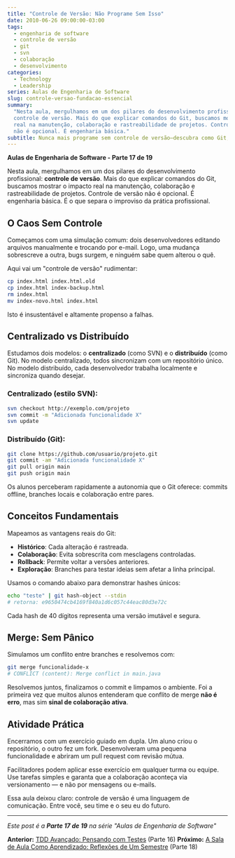 ```yaml
---
title: "Controle de Versão: Não Programe Sem Isso"
date: 2010-06-26 09:00:00-03:00
tags:
  - engenharia de software
  - controle de versão
  - git
  - svn
  - colaboração
  - desenvolvimento
categories:
  - Technology
  - Leadership
series: Aulas de Engenharia de Software
slug: controle-versao-fundacao-essencial
summary:
  "Nesta aula, mergulhamos em um dos pilares do desenvolvimento profissional:
  controle de versão. Mais do que explicar comandos do Git, buscamos mostrar o impacto
  real na manutenção, colaboração e rastreabilidade de projetos. Controle de versão
  não é opcional. É engenharia básica."
subtitle: Nunca mais programe sem controle de versão—descubra como Git, estratégias de branching e disciplina de commit criam redes de segurança, habilitam colaboração e preservam a história das suas decisões
---
```


**Aulas de Engenharia de Software - Parte 17 de 19**

Nesta aula, mergulhamos em um dos pilares do desenvolvimento profissional: **controle de versão**. Mais do que explicar comandos do Git, buscamos mostrar o impacto real na manutenção, colaboração e rastreabilidade de projetos. Controle de versão não é opcional. É engenharia básica. É o que separa o improviso da prática profissional.

## O Caos Sem Controle

Começamos com uma simulação comum: dois desenvolvedores editando arquivos manualmente e trocando por e-mail. Logo, uma mudança sobrescreve a outra, bugs surgem, e ninguém sabe quem alterou o quê.

Aqui vai um "controle de versão" rudimentar:

```bash
cp index.html index.html.old
cp index.html index-backup.html
rm index.html
mv index-novo.html index.html
```

Isto é insustentável e altamente propenso a falhas.

## Centralizado vs Distribuído

Estudamos dois modelos: o **centralizado** (como SVN) e o **distribuído** (como Git). No modelo centralizado, todos sincronizam com um repositório único. No modelo distribuído, cada desenvolvedor trabalha localmente e sincroniza quando desejar.

### Centralizado (estilo SVN):

```bash
svn checkout http://exemplo.com/projeto
svn commit -m "Adicionada funcionalidade X"
svn update
```

### Distribuído (Git):

```bash
git clone https://github.com/usuario/projeto.git
git commit -am "Adicionada funcionalidade X"
git pull origin main
git push origin main
```

Os alunos perceberam rapidamente a autonomia que o Git oferece: commits offline, branches locais e colaboração entre pares.

## Conceitos Fundamentais

Mapeamos as vantagens reais do Git:

- **Histórico**: Cada alteração é rastreada.
- **Colaboração**: Evita sobrescrita com mesclagens controladas.
- **Rollback**: Permite voltar a versões anteriores.
- **Exploração**: Branches para testar ideias sem afetar a linha principal.

Usamos o comando abaixo para demonstrar hashes únicos:

```bash
echo "teste" | git hash-object --stdin
# retorna: e9650474cb4169f840a1d6c057c44eac80d3e72c
```

Cada hash de 40 dígitos representa uma versão imutável e segura.

## Merge: Sem Pânico

Simulamos um conflito entre branches e resolvemos com:

```bash
git merge funcionalidade-x
# CONFLICT (content): Merge conflict in main.java
```

Resolvemos juntos, finalizamos o commit e limpamos o ambiente. Foi a primeira vez que muitos alunos entenderam que conflito de merge **não é erro**, mas sim **sinal de colaboração ativa**.

## Atividade Prática

Encerramos com um exercício guiado em dupla. Um aluno criou o repositório, o outro fez um fork. Desenvolveram uma pequena funcionalidade e abriram um pull request com revisão mútua.

Facilitadores podem aplicar esse exercício em qualquer turma ou equipe. Use tarefas simples e garanta que a colaboração aconteça via versionamento — e não por mensagens ou e-mails.

Essa aula deixou claro: controle de versão é uma linguagem de comunicação. Entre você, seu time e o seu eu do futuro.

---

_Este post é a **Parte 17 de 19** na série "Aulas de Engenharia de Software"_

**Anterior:** [TDD Avançado: Pensando com Testes](/pt/posts/2010-06-19-tdd-avancado-pensando-com-testes/) (Parte 16)
**Próximo:** [A Sala de Aula Como Aprendizado: Reflexões de Um Semestre](/pt/posts/2010-07-03-sala-aula-aprendizado-reflexoes/) (Parte 18)
